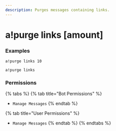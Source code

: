 ```yaml
---
description: Purges messages containing links.
---
```


# a!purge links \[amount\]

### Examples

```text
a!purge links 10
```

```text
a!purge links
```

### Permissions

{% tabs %}
{% tab title="Bot Permissions" %}
* `Manage Messages`
{% endtab %}

{% tab title="User Permissions" %}
* `Manage Messages`
{% endtab %}
{% endtabs %}

